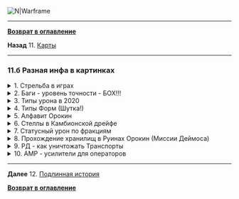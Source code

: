 ![N|Warframe](http://n9e5v4d8.ssl.hwcdn.net/images/longlanding/logo.svg)

***
**[Возврат в оглавление](index.md)**

**Назад** 11. [Карты](11.md)
***


### 11.б Разная инфа в картинках

<details>
  <summary> 1. Стрельба в играх </summary>
  
![Стрельба в разных играх](pictures/bullet_time_01.png  "Полет пули")
    
</details>

<details>
  <summary> 2. Баги - уровень точности - БОХ!!! </summary>
  
![Точность стрельбы](pictures/chitach_01.png  "Точность")
    
</details>

<details>
  <summary> 3. Типы урона в 2020 </summary>
  
![Урон статусами](pictures/Damage_Type_01.png  "Статусы")
    
</details>

<details>
  <summary> 4. Типы Форм (Шутка!)  </summary>
  
![Формы](pictures/Damage_Type_01.png  "Виды форм (шутейное)")
    
</details>

<details>
  <summary> 5. Алфавит Орокин </summary>
  
![Орокинский алфавит](pictures/Orokin_alphabet_01.png  "Как читать по **Орокински**")
    
</details>

<details>
  <summary> 6. Стеллы в Камбионской дрейфе </summary>
  
![Стеллы с Деймоса](pictures/pillar_farm_eng_01.png  "Что мы получим")
    
</details>

<details>
  <summary> 7. Статусный урон по фракциям </summary>
  
![Статус и фракции](pictures/warframe_element_01.png  "Чем лучше бить")
    
</details>

<details>
  <summary> 8. Прохождение хранилищ в Руинах Орокин (Миссии Деймоса) </summary>
  
![Руины Орокин (Деймос)](pictures/warframe_Orokin_vault_01.png  "Поврежденные моды")
    [Хранилище Орокин](https://warframe.fandom.com/ru/wiki/%D0%A5%D1%80%D0%B0%D0%BD%D0%B8%D0%BB%D0%B8%D1%89%D0%B5_%D0%9E%D1%80%D0%BE%D0%BA%D0%B8%D0%BD)

</details>

<details>
  <summary> 9. РД - как уничтожать Транспорты </summary>
  
![Схема уничтожения транспортов в миссиях Рэйлджека](pictures/warframe_railjack_01.png  "РД")
    
</details>


<details>
  <summary> 10. AMP - усилители для операторов </summary>
  
![Схема сборки усилков](pictures/777_AMP.png  "AMP")
    
</details>


***
**Далее** 12. [Подлинная история](12.md)

**[Возврат в оглавление](index.md)**